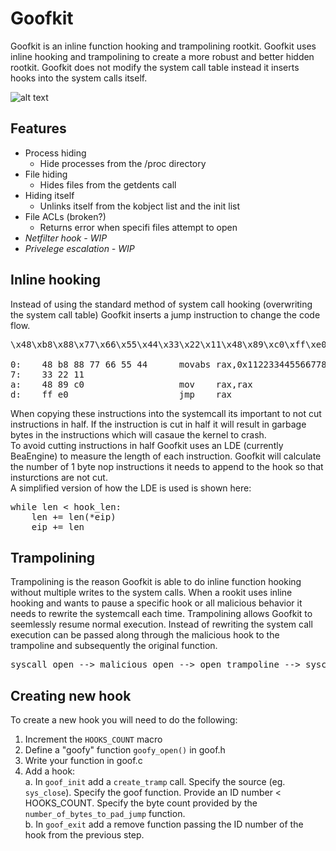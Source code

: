 # Goofkit
Goofkit is an inline function hooking and trampolining rootkit. Goofkit uses inline hooking and trampolining to create a more robust and better hidden rootkit. Goofkit does not modify the system call table instead it inserts hooks into the system calls itself.

![alt text](https://raw.githubusercontent.com/RITRedteam/goofkit/master/docs/Poster.png)

## Features
* Process hiding
  - Hide processes from the /proc directory
* File hiding
  - Hides files from the getdents call
* Hiding itself
  - Unlinks itself from the kobject list and the init list
* File ACLs (broken?)
  - Returns error when specifi files attempt to open
* _Netfilter hook - WIP_
* _Privelege escalation - WIP_

## Inline hooking
Instead of using the standard method of system call hooking (overwriting the system call table) Goofkit inserts a jump instruction to change the code flow.
<pre>
\x48\xb8\x88\x77\x66\x55\x44\x33\x22\x11\x48\x89\xc0\xff\xe0

0:    48 b8 88 77 66 55 44      movabs rax,0x1122334455667788   ; load address into RAX
7:    33 22 11
a:    48 89 c0                  mov    rax,rax                  ; required but not sure why
d:    ff e0                     jmp    rax                      ; jump to address
</pre>
When copying these instructions into the systemcall its important to not cut instructions in half. If the instruction is cut in half it will result in garbage bytes in the instructions which will casaue the kernel to crash.<br>
To avoid cutting instructions in half Goofkit uses an LDE (currently BeaEngine) to measure the length of each instruction. Goofkit will calculate the number of 1 byte nop instructions it needs to append to the hook so that insturctions are not cut. <br>
A simplified version of how the LDE is used is shown here:
<pre>
while len < hook_len:
    len += len(*eip)
    eip += len
</pre>

## Trampolining
Trampolining is the reason Goofkit is able to do inline function hooking without multiple writes to the system calls. When a rookit uses inline hooking and wants to pause a specific hook or all malicious behavior it needs to rewrite the systemcall each time. Trampolining allows Goofkit to seemlessly resume normal execution. Instead of rewriting the system call execution can be passed along through the malicious hook to the trampoline and subsequently the original function.

<pre>
syscall_open --> malicious_open --> open_trampoline --> syscall_open+offset_of_hook
</pre>

## Creating new hook
To create a new hook you will need to do the following:
1. Increment the `HOOKS_COUNT` macro
2. Define a "goofy" function `goofy_open()` in goof.h
3. Write your function in goof.c
4. Add a hook: <br>
  a. In  `goof_init` add a `create_tramp` call. Specify the source (eg. `sys_close`). Specify the goof function. Provide an ID number < HOOKS_COUNT. Specify the byte count provided by the `number_of_bytes_to_pad_jump` function.<br>
  b. In `goof_exit` add a remove function passing the ID number of the hook from the previous step.<br>
